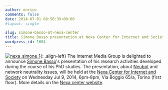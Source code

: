 ```yaml
---
author: enrico
comments: false
date: 2014-07-01 08:56:39+00:00
#layout: single

slug: simone-basso-at-nexa-center
title: Simone Basso presentation at Nexa Center for Internet and Society
wordpress_id: 1684
---
```


[![nexa_simone_1]({{site.baseurl}}/res/2014/07/nexa_simone_1.jpg)]({{site.baseurl}}/res/2014/07/nexa_simone_1.jpg){: .align-left} The Internet Media Group is delighted to announce [Simone Basso]({{site.baseurl}}/people/basso)'s presentation of his research activities developed during the course of his PhD studies. The presentation, about [Neubot](http://neubot.org) and network neutrality issues, will be held at the [Nexa Center for Internet and Society](http://nexa.polito.it) on Wednesday Jul 9, 2014, 6pm-8pm, Via Boggio 65/a, Torino (first floor). More details on the [Nexa center website](http://nexa.polito.it/mercoledi-66).
